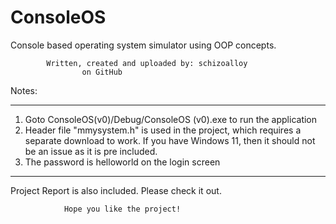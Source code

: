 # ConsoleOS
Console based operating system simulator using OOP concepts. 

			Written, created and uploaded by: schizoalloy
				    on GitHub

Notes:
**************************************************************
1. 	Goto ConsoleOS(v0)/Debug/ConsoleOS (v0).exe to run the application
2.	Header file "mmysystem.h" is used in the project, which requires a separate download to work.
	If you have Windows 11, then it should not be an issue as it is pre included.
3. 	The password is 	helloworld	 on the login screen

**************************************************************
Project Report is also included. Please check it out.




				Hope you like the project!
